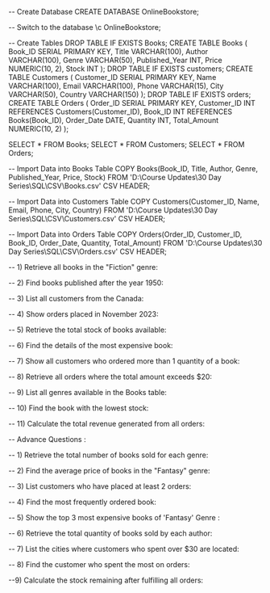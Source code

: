-- Create Database
CREATE DATABASE OnlineBookstore;

-- Switch to the database
\c OnlineBookstore;

-- Create Tables
DROP TABLE IF EXISTS Books;
CREATE TABLE Books (
    Book_ID SERIAL PRIMARY KEY,
    Title VARCHAR(100),
    Author VARCHAR(100),
    Genre VARCHAR(50),
    Published_Year INT,
    Price NUMERIC(10, 2),
    Stock INT
);
DROP TABLE IF EXISTS customers;
CREATE TABLE Customers (
    Customer_ID SERIAL PRIMARY KEY,
    Name VARCHAR(100),
    Email VARCHAR(100),
    Phone VARCHAR(15),
    City VARCHAR(50),
    Country VARCHAR(150)
);
DROP TABLE IF EXISTS orders;
CREATE TABLE Orders (
    Order_ID SERIAL PRIMARY KEY,
    Customer_ID INT REFERENCES Customers(Customer_ID),
    Book_ID INT REFERENCES Books(Book_ID),
    Order_Date DATE,
    Quantity INT,
    Total_Amount NUMERIC(10, 2)
);

SELECT * FROM Books;
SELECT * FROM Customers;
SELECT * FROM Orders;


-- Import Data into Books Table
COPY Books(Book_ID, Title, Author, Genre, Published_Year, Price, Stock) 
FROM 'D:\Course Updates\30 Day Series\SQL\CSV\Books.csv' 
CSV HEADER;

-- Import Data into Customers Table
COPY Customers(Customer_ID, Name, Email, Phone, City, Country) 
FROM 'D:\Course Updates\30 Day Series\SQL\CSV\Customers.csv' 
CSV HEADER;

-- Import Data into Orders Table
COPY Orders(Order_ID, Customer_ID, Book_ID, Order_Date, Quantity, Total_Amount) 
FROM 'D:\Course Updates\30 Day Series\SQL\CSV\Orders.csv' 
CSV HEADER;


-- 1) Retrieve all books in the "Fiction" genre:



-- 2) Find books published after the year 1950:


-- 3) List all customers from the Canada:


-- 4) Show orders placed in November 2023:


-- 5) Retrieve the total stock of books available:


-- 6) Find the details of the most expensive book:


-- 7) Show all customers who ordered more than 1 quantity of a book:


-- 8) Retrieve all orders where the total amount exceeds $20:


-- 9) List all genres available in the Books table:


-- 10) Find the book with the lowest stock:


-- 11) Calculate the total revenue generated from all orders:

-- Advance Questions : 

-- 1) Retrieve the total number of books sold for each genre:



-- 2) Find the average price of books in the "Fantasy" genre:



-- 3) List customers who have placed at least 2 orders:


-- 4) Find the most frequently ordered book:


-- 5) Show the top 3 most expensive books of 'Fantasy' Genre :



-- 6) Retrieve the total quantity of books sold by each author:


-- 7) List the cities where customers who spent over $30 are located:


-- 8) Find the customer who spent the most on orders:


--9) Calculate the stock remaining after fulfilling all orders:
